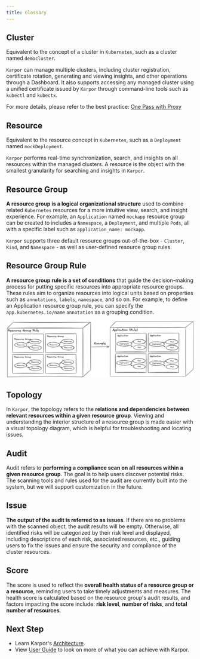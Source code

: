 ```yaml
---
title: Glossary
---
```


## Cluster

Equivalent to the concept of a cluster in `Kubernetes`, such as a cluster named `democluster`.

`Karpor` can manage multiple clusters, including cluster registration, certificate rotation, generating and viewing insights, and other operations through a Dashboard. It also supports accessing any managed cluster using a unified certificate issued by `Karpor` through command-line tools such as `kubectl` and `kubectx`.

For more details, please refer to the best practice: [One Pass with Proxy](../3-user-guide/4-best-production-practices/1-one-pass-with-proxy.md)

## Resource

Equivalent to the resource concept in `Kubernetes`, such as a `Deployment` named `mockDeployment`.

`Karpor` performs real-time synchronization, search, and insights on all resources within the managed clusters. A resource is the object with the smallest granularity for searching and insights in `Karpor`.

## Resource Group

**A resource group is a logical organizational structure** used to combine related `Kubernetes` resources for a more intuitive view, search, and insight experience. For example, an `Application` named `mockapp` resource group can be created to includes a `Namespace`, a `Deployment`, and multiple `Pods`, all with a specific label such as `application_name: mockapp`.

`Karpor` supports three default resource groups out-of-the-box - `Cluster`, `Kind`, and `Namespace` - as well as user-defined resource group rules.

## Resource Group Rule

**A resource group rule is a set of conditions** that guide the decision-making process for putting specific resources into appropriate resource groups. These rules aim to organize resources into logical units based on properties such as `annotations`, `labels`, `namespace`, and so on. For example, to define an Application resource group rule, you can specify the `app.kubernetes.io/name` `annotation` as a grouping condition.

![](assets/3-glossary/image-20240326171327110.png)

## Topology

In `Karpor`, the topology refers to the **relations and dependencies between relevant resources within a given resource group**. Viewing and understanding the interior structure of a resource group is made easier with a visual topology diagram, which is helpful for troubleshooting and locating issues.

## Audit

Audit refers to **performing a compliance scan on all resources within a given resource group**. The goal is to help users discover potential risks. The scanning tools and rules used for the audit are currently built into the system, but we will support customization in the future.

## Issue

**The output of the audit is referred to as issues**. If there are no problems with the scanned object, the audit results will be empty. Otherwise, all identified risks will be categorized by their risk level and displayed, including descriptions of each risk, associated resources, etc., guiding users to fix the issues and ensure the security and compliance of the cluster resources.

## Score

The score is used to reflect the **overall health status of a resource group or a resource**, reminding users to take timely adjustments and measures. The health score is calculated based on the resource group's audit results, and factors impacting the score include: **risk level**, **number of risks**, and **total number of resources**.

## Next Step
- Learn Karpor's [Architecture](../concepts/architecture).
- View [User Guide](../user-guide/multi-cluster-management) to look on more of what you can achieve with Karpor.

